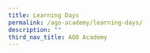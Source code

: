 ```yaml
---
title: Learning Days
permalink: /ago-academy/learning-days/
description: ""
third_nav_title: AGO Academy
---
```


